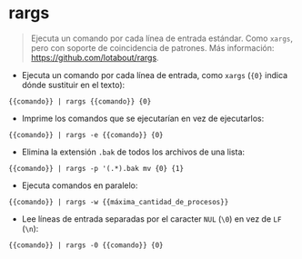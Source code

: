 # rargs

> Ejecuta un comando por cada línea de entrada estándar.
> Como `xargs`, pero con soporte de coincidencia de patrones.
> Más información: <https://github.com/lotabout/rargs>.

- Ejecuta un comando por cada línea de entrada, como `xargs` (`{0}` indica dónde sustituir en el texto):

`{{comando}} | rargs {{comando}} {0}`

- Imprime los comandos que se ejecutarían en vez de ejecutarlos:

`{{comando}} | rargs -e {{comando}} {0}`

- Elimina la extensión `.bak` de todos los archivos de una lista:

`{{comando}} | rargs -p '(.*).bak mv {0} {1}`

- Ejecuta comandos en paralelo:

`{{comando}} | rargs -w {{máxima_cantidad_de_procesos}}`

- Lee líneas de entrada separadas por el caracter `NUL` (`\0`) en vez de `LF` (`\n`):

`{{comando}} | rargs -0 {{comando}} {0}`
